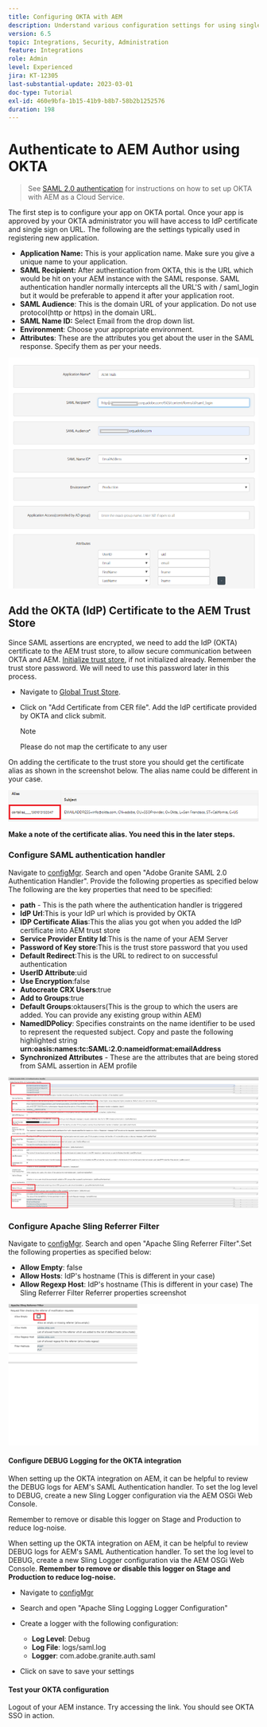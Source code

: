 ```yaml
---
title: Configuring OKTA with AEM
description: Understand various configuration settings for using single sign-on using OKTA.
version: 6.5
topic: Integrations, Security, Administration
feature: Integrations
role: Admin
level: Experienced
jira: KT-12305
last-substantial-update: 2023-03-01
doc-type: Tutorial
exl-id: 460e9bfa-1b15-41b9-b8b7-58b2b1252576
duration: 198
---
```

# Authenticate to AEM Author using OKTA

> See [SAML 2.0 authentication](https://experienceleague.adobe.com/docs/experience-manager-learn/cloud-service/authentication/saml-2-0.html) for instructions on how to set up OKTA with AEM as a Cloud Service.

The first step is to configure your app on OKTA portal. Once your app is approved by your OKTA administrator you will have access to IdP certificate and single sign on URL. The following are the settings typically used in registering new application.

* **Application Name:** This is your application name. Make sure you give a unique name to your application.
* **SAML Recipient:** After authentication from OKTA, this is the URL which would be hit on your AEM instance with the SAML response. SAML authentication handler normally intercepts all the URL'S with / saml_login but it would be preferable to append it after your application root.
* **SAML Audience**: This is the domain URL of your application. Do not use protocol(http or https) in the domain URL.
* **SAML Name ID:** Select Email from the drop down list.
* **Environment**: Choose your appropriate environment.
* **Attributes**: These are the attributes you get about the user in the SAML response. Specify them as per your needs.


![okta-application](assets/okta-app-settings-blurred.PNG)


## Add the OKTA (IdP) Certificate to the AEM Trust Store

Since SAML assertions are encrypted, we need to add the IdP (OKTA) certificate to the AEM trust store, to allow secure communication between OKTA and AEM.
[Initialize trust store](http://localhost:4502/libs/granite/security/content/truststore.html), if not initialized already.
Remember the trust store password. We will need to use this password later in this process.

* Navigate to [Global Trust Store](http://localhost:4502/libs/granite/security/content/truststore.html).
* Click on "Add Certificate from CER file". Add the IdP certificate provided by OKTA and click submit.

  >[!NOTE]
  >
  >Please do not map the certificate to any user

On adding the certificate to the trust store you should get the certificate alias as shown in the screenshot below. The alias name could be different in your case.

![Certificate-alias](assets/cert-alias.PNG)

**Make a note of the certificate alias. You need this in the later steps.**

### Configure SAML authentication handler

Navigate to [configMgr](http://localhost:4502/system/console/configMgr).
Search and open "Adobe Granite SAML 2.0 Authentication Handler".
Provide the following properties as specified below
The following are the key properties that need to be specified:

* **path** - This is the path where the authentication handler is triggered
* **IdP Url**:This is your IdP url which is provided by OKTA
* **IDP Certificate Alias**:This the alias you got when you added the IdP certificate into AEM trust store
* **Service Provider Entity Id**:This is the name of your AEM Server
* **Password of Key store**:This is the trust store password that you used 
* **Default Redirect**:This is the URL to redirect to on successful authentication
* **UserID Attribute**:uid
* **Use Encryption**:false
* **Autocreate CRX Users**:true
* **Add to Groups**:true
* **Default Groups**:oktausers(This is the group to which the users are added. You can provide any existing group within AEM)
* **NamedIDPolicy**: Specifies constraints on the name identifier to be used to represent the requested subject. Copy and paste the following highlighted string **urn:oasis:names:tc:SAML:2.0:nameidformat:emailAddress**
* **Synchronized Attributes** - These are the attributes that are being stored from SAML assertion in AEM profile

![saml-authentication-handler](assets/saml-authentication-settings-blurred.PNG)

### Configure Apache Sling Referrer Filter

Navigate to [configMgr](http://localhost:4502/system/console/configMgr).
Search and open "Apache Sling Referrer Filter".Set the following properties as specified below:

* **Allow Empty**: false
* **Allow Hosts**: IdP's hostname (This is different in your case)
* **Allow Regexp Host**: IdP's hostname (This is different in your case)
The Sling Referrer Filter Referrer properties screenshot

![referrer-filter](assets/okta-referrer.png)

#### Configure DEBUG Logging for the OKTA integration

When setting up the OKTA integration on AEM, it can be helpful to review the DEBUG logs for AEM's SAML Authentication handler. To set the log level to DEBUG, create a new Sling Logger configuration via the AEM OSGi Web Console.

Remember to remove or disable this logger on Stage and Production to reduce log-noise.

When setting up the OKTA integration on AEM, it can be helpful to review DEBUG logs for AEM's SAML Authentication handler. To set the log level to DEBUG, create a new Sling Logger configuration via the AEM OSGi Web Console.
**Remember to remove or disable this logger on Stage and Production to reduce log-noise.**
* Navigate to [configMgr](http://localhost:4502/system/console/configMgr)

* Search and open "Apache Sling Logging Logger Configuration"
* Create a logger with the following configuration:
  * **Log Level**: Debug
  * **Log File**: logs/saml.log
  * **Logger**: com.adobe.granite.auth.saml
* Click on save to save your settings

#### Test your OKTA configuration

Logout of your AEM instance. Try accessing the link. You should see OKTA SSO in action.

